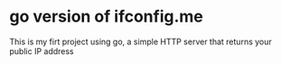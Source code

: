 # go version of ifconfig.me

This is my firt project using go, a simple HTTP server that returns your public IP address
